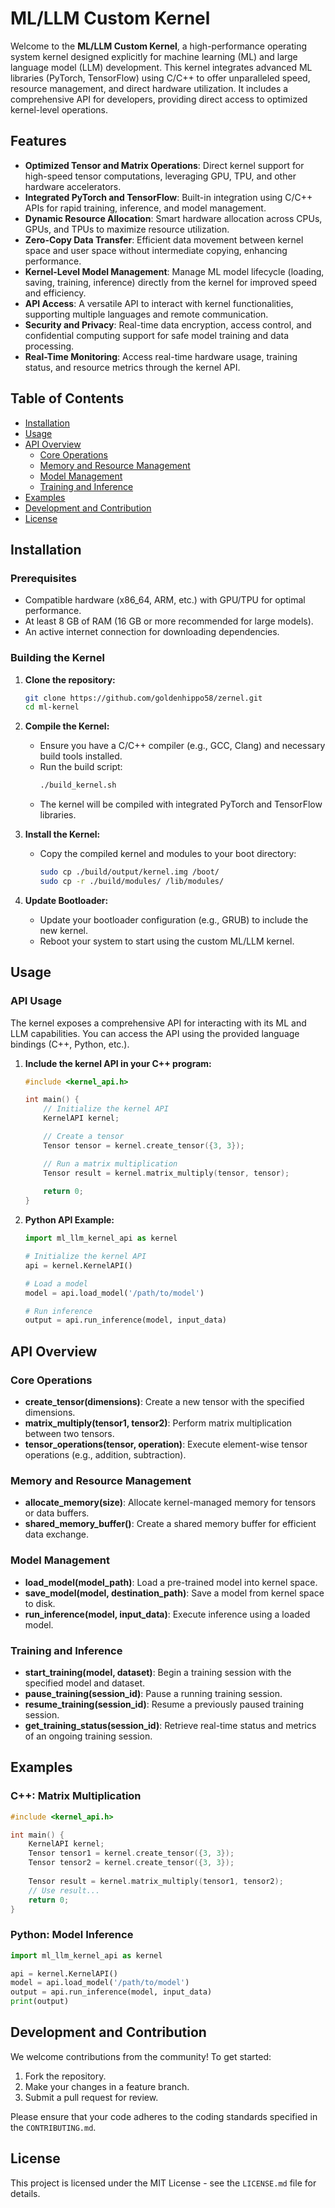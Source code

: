 # ML/LLM Custom Kernel

Welcome to the **ML/LLM Custom Kernel**, a high-performance operating system kernel designed explicitly for machine learning (ML) and large language model (LLM) development. This kernel integrates advanced ML libraries (PyTorch, TensorFlow) using C/C++ to offer unparalleled speed, resource management, and direct hardware utilization. It includes a comprehensive API for developers, providing direct access to optimized kernel-level operations.

## Features

- **Optimized Tensor and Matrix Operations**: Direct kernel support for high-speed tensor computations, leveraging GPU, TPU, and other hardware accelerators.
- **Integrated PyTorch and TensorFlow**: Built-in integration using C/C++ APIs for rapid training, inference, and model management.
- **Dynamic Resource Allocation**: Smart hardware allocation across CPUs, GPUs, and TPUs to maximize resource utilization.
- **Zero-Copy Data Transfer**: Efficient data movement between kernel space and user space without intermediate copying, enhancing performance.
- **Kernel-Level Model Management**: Manage ML model lifecycle (loading, saving, training, inference) directly from the kernel for improved speed and efficiency.
- **API Access**: A versatile API to interact with kernel functionalities, supporting multiple languages and remote communication.
- **Security and Privacy**: Real-time data encryption, access control, and confidential computing support for safe model training and data processing.
- **Real-Time Monitoring**: Access real-time hardware usage, training status, and resource metrics through the kernel API.

## Table of Contents

- [Installation](#installation)
- [Usage](#usage)
- [API Overview](#api-overview)
  - [Core Operations](#core-operations)
  - [Memory and Resource Management](#memory-and-resource-management)
  - [Model Management](#model-management)
  - [Training and Inference](#training-and-inference)
- [Examples](#examples)
- [Development and Contribution](#development-and-contribution)
- [License](#license)

## Installation

### Prerequisites
- Compatible hardware (x86_64, ARM, etc.) with GPU/TPU for optimal performance.
- At least 8 GB of RAM (16 GB or more recommended for large models).
- An active internet connection for downloading dependencies.

### Building the Kernel
1. **Clone the repository:**
   ```bash
   git clone https://github.com/goldenhippo58/zernel.git
   cd ml-kernel
   ```

2. **Compile the Kernel:**
   - Ensure you have a C/C++ compiler (e.g., GCC, Clang) and necessary build tools installed.
   - Run the build script:
     ```bash
     ./build_kernel.sh
     ```
   - The kernel will be compiled with integrated PyTorch and TensorFlow libraries.

3. **Install the Kernel:**
   - Copy the compiled kernel and modules to your boot directory:
     ```bash
     sudo cp ./build/output/kernel.img /boot/
     sudo cp -r ./build/modules/ /lib/modules/
     ```

4. **Update Bootloader:**
   - Update your bootloader configuration (e.g., GRUB) to include the new kernel.
   - Reboot your system to start using the custom ML/LLM kernel.

## Usage

### API Usage
The kernel exposes a comprehensive API for interacting with its ML and LLM capabilities. You can access the API using the provided language bindings (C++, Python, etc.).

1. **Include the kernel API in your C++ program:**
   ```cpp
   #include <kernel_api.h>

   int main() {
       // Initialize the kernel API
       KernelAPI kernel;

       // Create a tensor
       Tensor tensor = kernel.create_tensor({3, 3});

       // Run a matrix multiplication
       Tensor result = kernel.matrix_multiply(tensor, tensor);
       
       return 0;
   }
   ```

2. **Python API Example:**
   ```python
   import ml_llm_kernel_api as kernel

   # Initialize the kernel API
   api = kernel.KernelAPI()

   # Load a model
   model = api.load_model('/path/to/model')

   # Run inference
   output = api.run_inference(model, input_data)
   ```

## API Overview

### Core Operations
- **create_tensor(dimensions)**: Create a new tensor with the specified dimensions.
- **matrix_multiply(tensor1, tensor2)**: Perform matrix multiplication between two tensors.
- **tensor_operations(tensor, operation)**: Execute element-wise tensor operations (e.g., addition, subtraction).

### Memory and Resource Management
- **allocate_memory(size)**: Allocate kernel-managed memory for tensors or data buffers.
- **shared_memory_buffer()**: Create a shared memory buffer for efficient data exchange.

### Model Management
- **load_model(model_path)**: Load a pre-trained model into kernel space.
- **save_model(model, destination_path)**: Save a model from kernel space to disk.
- **run_inference(model, input_data)**: Execute inference using a loaded model.

### Training and Inference
- **start_training(model, dataset)**: Begin a training session with the specified model and dataset.
- **pause_training(session_id)**: Pause a running training session.
- **resume_training(session_id)**: Resume a previously paused training session.
- **get_training_status(session_id)**: Retrieve real-time status and metrics of an ongoing training session.

## Examples

### C++: Matrix Multiplication
```cpp
#include <kernel_api.h>

int main() {
    KernelAPI kernel;
    Tensor tensor1 = kernel.create_tensor({3, 3});
    Tensor tensor2 = kernel.create_tensor({3, 3});
    
    Tensor result = kernel.matrix_multiply(tensor1, tensor2);
    // Use result...
    return 0;
}
```

### Python: Model Inference
```python
import ml_llm_kernel_api as kernel

api = kernel.KernelAPI()
model = api.load_model('/path/to/model')
output = api.run_inference(model, input_data)
print(output)
```

## Development and Contribution

We welcome contributions from the community! To get started:

1. Fork the repository.
2. Make your changes in a feature branch.
3. Submit a pull request for review.

Please ensure that your code adheres to the coding standards specified in the `CONTRIBUTING.md`.

## License

This project is licensed under the MIT License - see the `LICENSE.md` file for details.
